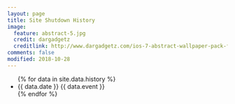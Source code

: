 ```yaml
---
layout: page
title: Site Shutdown History
image:
  feature: abstract-5.jpg
  credit: dargadgetz
  creditlink: http://www.dargadgetz.com/ios-7-abstract-wallpaper-pack-for-iphone-5-and-ipod-touch-retina/
comments: false
modified: 2018-10-28
---
```

<ul>
{% for data in site.data.history %}
  <li>
    {{ data.date }} {{ data.event }}
  </li>
{% endfor %}
</ul>
